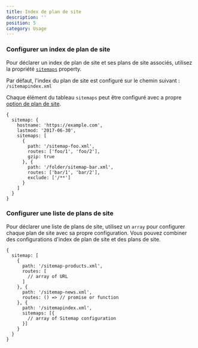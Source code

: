 ```yaml
---
title: Index de plan de site
description: ''
position: 5
category: Usage
---
```


### Configurer un index de plan de site

Pour déclarer un index de plan de site et ses plans de site associés, utilisez la propriété [`sitemaps`](/usage/sitemap-options#sitemaps---array-of-object) property.

Par défaut, l'index du plan de site est configuré sur le chemin suivant : `/sitemapindex.xml`  

Chaque élément du tableau `sitemaps` peut être configuré avec a propre [option de plan de site](/usage/sitemap-options).

```js[nuxt.config.js]
{
  sitemap: {
    hostname: 'https://example.com',
    lastmod: '2017-06-30',
    sitemaps: [
      {
        path: '/sitemap-foo.xml',
        routes: ['foo/1', 'foo/2'],
        gzip: true
      }, {
        path: '/folder/sitemap-bar.xml',
        routes: ['bar/1', 'bar/2'],
        exclude: ['/**']
      }
    ]
  }
}
```

### Configurer une liste de plans de site

Pour déclarer une liste de plans de site, utilisez un `array` pour configurer chaque plan de site avec sa propre configuration.
Vous pouvez combiner des configurations d'index de plan de site et des plans de site.

```js[nuxt.config.js]
{
  sitemap: [
    {
      path: '/sitemap-products.xml',
      routes: [
        // array of URL
      ]
    }, {
      path: '/sitemap-news.xml',
      routes: () => // promise or function
    }, {
      path: '/sitemapindex.xml',
      sitemaps: [{
        // array of Sitemap configuration
      }]
    }
  }
}
```
